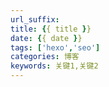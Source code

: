 ```yaml
---
url_suffix: 
title: {{ title }}
date: {{ date }}
tags: ['hexo','seo']
categories: 博客
keywords: 关键1,关键2
---
```

